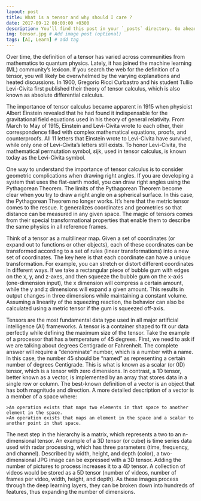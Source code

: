 ```yaml
---
layout: post
title: What is a tensor and why should I care ?
date: 2017-09-12 00:00:00 +0300
description: You’ll find this post in your `_posts` directory. Go ahead and edit it and re-build the site to see your changes. # Add post description (optional)
img: tensor.jpg # Add image post (optional)
tags: [AI, Learn] # add tag
---
```

Over time, the definition of a tensor has varied across communities from mathematics to quantum physics. Lately, it has joined the machine learning (ML) community’s lexicon. If you search the web for the definition of a tensor, you will likely be overwhelmed by the varying explanations and heated discussions. In 1900, Gregorio Ricci Curbastro and his student Tullio Levi-Civita first published their theory of tensor calculus, which is also known as absolute differential calculus.

The importance of tensor calculus became apparent in 1915 when physicist Albert Einstein revealed that he had found it indispensable for the gravitational field equations used in his theory of general relativity. From March to May of 1915, Einstein and Levi-Civita wrote to each other, their correspondence filled with complex mathematical equations, proofs, and counterproofs. All 11 letters that Einstein wrote to Levi-Civita have survived, while only one of Levi-Civita’s letters still exists. To honor Levi-Civita, the mathematical permutation symbol, εijk, used in tensor calculus, is known today as the Levi-Civita symbol.

One way to understand the importance of tensor calculus is to consider geometric complications when drawing right angles. If you are developing a system that uses the flat-earth model, you can draw right angles using the Pythagorean Theorem. The limits of the Pythagorean Theorem become clear when you try to draw a right angle on a spherical surface. In this case, the Pythagorean Theorem no longer works. It’s here that the metric tensor comes to the rescue. It generalizes coordinates and geometries so that distance can be measured in any given space. The magic of tensors comes from their special transformational properties that enable them to describe the same physics in all reference frames.

Think of a tensor as a multilinear map. Given a set of coordinates (or expand out to functions or other objects), each of these coordinates can be transformed according to a set of rules (linear transformations) into a new set of coordinates. The key here is that each coordinate can have a unique transformation. For example, you can stretch or distort different coordinates in different ways. If we take a rectangular piece of bubble gum with edges on the x, y, and z-axes, and then squeeze the bubble gum on the x-axis (one-dimension input), the x dimension will compress a certain amount, while the y and z dimensions will expand a given amount. This results in output changes in three dimensions while maintaining a constant volume. Assuming a linearity of the squeezing reaction, the behavior can also be calculated using a metric tensor if the gum is squeezed off-axis.

Tensors are the most fundamental data type used in all major artificial intelligence (AI) frameworks. A tensor is a container shaped to fit our data perfectly while defining the maximum size of the tensor. Take the example of a processor that has a temperature of 45 degrees. First, we need to ask if we are talking about degrees Centigrade or Fahrenheit. The complete answer will require a “denominate” number, which is a number with a name. In this case, the number 45 should be “named” as representing a certain number of degrees Centigrade. This is what is known as a scalar (or 0D) tensor, which is a tensor with zero dimensions. In contrast, a 1D tensor, better known as a vector, is implemented by an array that stores data in a single row or column. The best-known definition of a vector is an object that has both magnitude and direction. A more detailed description of a vector is a member of a space where:

    >An operation exists that maps two elements in that space to another element in the space.
    >An operation exists that maps an element in the space and a scalar to another point in that space.

The next step in the hierarchy is a matrix, which represents a two to an n-dimensional tensor. An example of a 3D tensor (or cube) is time series data used with radar processing, which has three parameters (time, frequency, and channel). Described by width, height, and depth (color), a two-dimensional JPG image can be expressed with a 3D tensor. Adding the number of pictures to process increases it to a 4D tensor. A collection of videos would be stored as a 5D tensor (number of videos, number of frames per video, width, height, and depth). As these images process through the deep learning layers, they can be broken down into hundreds of features, thus expanding the number of dimensions.
